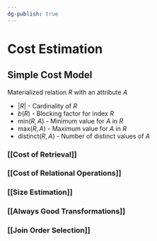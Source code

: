 ```yaml
---
dg-publish: true
---
```

# Cost Estimation
## Simple Cost Model
Materialized relation $R$ with an attribute $A$
* $|R|$ - Cardinality of $R$
* $b(R)$ - Blocking factor for index $R$
* min($R, A$) - Minimum value for $A$ in $R$
* max($R, A$) - Maximum value for $A$ in $R$
* distinct($R,A$) - Number of distinct values of $A$

### [[Cost of Retrieval]]
### [[Cost of Relational Operations]]
### [[Size Estimation]]
### [[Always Good Transformations]]
### [[Join Order Selection]]
